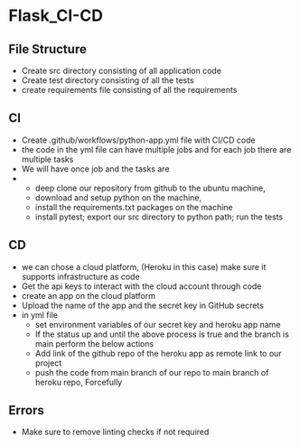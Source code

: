 # Flask_CI-CD

## File Structure

- Create src directory consisting of all application code
- Create test directory consisting of all the tests
- create requirements file consisting of all the requirements



## CI

- Create .github/workflows/python-app.yml file with CI/CD code
- the code in the yml file can have multiple jobs and for each job there are multiple tasks
- We will have once job and the tasks are
- - deep clone our repository from github to the ubuntu machine,
  - download and setup python on the machine, 
  - install the requirements.txt packages on the machine
  -  install pytest; export our src directory to python path; run the tests

## CD

- we can chose a cloud platform, (Heroku in this case) make sure it supports infrastructure as code
- Get the api keys to interact with the cloud account through code
- create an app on the cloud platform
- Upload the name of the app and the secret key in GitHub secrets
- in yml file
  - set environment variables of our secret key and heroku app name
  - If the status up and until the above process is true and the branch is main perform the below actions
  - Add link of the github repo of the heroku app as remote link to our project
  - push the code from main branch of our repo to main branch of heroku repo, Forcefully 







## Errors

- Make sure to remove linting checks if not required

